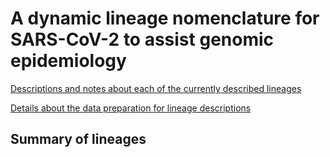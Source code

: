 # A dynamic lineage nomenclature for SARS-CoV-2 to assist genomic epidemiology

[Descriptions and notes about each of the currently described lineages](https://github.com/hCoV-2019/lineages/blob/master/docs/descriptions.md)

[Details about the data preparation for lineage descriptions](https://github.com/hCoV-2019/lineages/blob/master/docs/data_prep_description.md)

## Summary of lineages 
